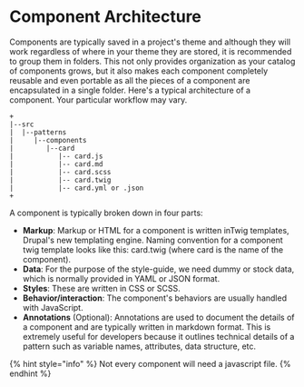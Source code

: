 # Component Architecture

Components are typically saved in a project's theme and although they will work regardless of where in your theme they are stored, it is recommended to group them in folders. This not only provides organization as your catalog of components grows, but it also makes each component completely reusable and even portable as all the pieces of a component are encapsulated in a single folder. Here's a typical architecture of a component. Your particular workflow may vary.

```text
+
|--src
|  |--patterns
|     |--components
|        |--card
|           |-- card.js
|           |-- card.md
|           |-- card.scss
|           |-- card.twig
|           |-- card.yml or .json
+
```

A component is typically broken down in four parts:

* **Markup**: Markup or HTML for a component is written inTwig templates, Drupal's new templating engine. Naming convention for a component twig template looks like this: card.twig \(where card is the name of the component\).
* **Data**: For the purpose of the style-guide, we need dummy or stock data, which is normally provided in YAML or JSON format.
* **Styles**: These are written in CSS or SCSS.
* **Behavior/interaction**: The component's behaviors are usually handled with JavaScript.
* **Annotations** \(Optional\): Annotations are used to document the details of a component and are typically written in markdown format. This is extremely useful for developers because it outlines technical details of a pattern such as variable names, attributes, data structure, etc.

{% hint style="info" %}
Not every component will need a javascript file.
{% endhint %}

